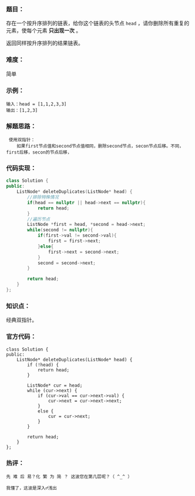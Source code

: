 ### 题目：

存在一个按升序排列的链表，给你这个链表的头节点 `head` ，请你删除所有重复的元素，使每个元素 **只出现一次** 。

返回同样按升序排列的结果链表。

### 难度：

简单

### 示例：

```
输入：head = [1,1,2,3,3]
输出：[1,2,3]
```

### 解题思路：

```
 使用双指针：
    如果first节点值和second节点值相同，删除second节点，secon节点后移。不同，first后移，secon的节点后移，
```

### 代码实现：

```c++
class Solution {
public:
    ListNode* deleteDuplicates(ListNode* head) {
        //排除特殊情况
        if(head == nullptr || head->next == nullptr){
            return head;
        }
        //遍历节点
        ListNode *first = head, *second = head->next;
        while(second != nullptr){
            if(first->val != second->val){
                first = first->next;
            }else{
                first->next = second->next;
            }
            second = second->next;
        }

        return head;
    }
};
```

### 知识点：

经典双指针。

### 官方代码：

```
class Solution {
public:
    ListNode* deleteDuplicates(ListNode* head) {
        if (!head) {
            return head;
        }

        ListNode* cur = head;
        while (cur->next) {
            if (cur->val == cur->next->val) {
                cur->next = cur->next->next;
            }
            else {
                cur = cur->next;
            }
        }

        return head;
    }
};
```

### 热评：

```
先 难 后 易？化 繁 为 简 ？ 这波您在第几层呢？（ ^_^ ）
```

```
我懂了，这波是深入♂浅出
```

